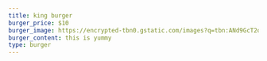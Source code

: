 ```yaml
---
title: king burger
burger_price: $10
burger_image: https://encrypted-tbn0.gstatic.com/images?q=tbn:ANd9GcT2owz2wYGQIEqA5CM0Wsnow8U7A-7ZbM6fkA&usqp=CAU
burger_content: this is yummy
type: burger
---
```

